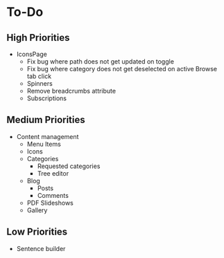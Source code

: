 # To-Do

## High Priorities

- IconsPage
  - Fix bug where path does not get updated on toggle
  - Fix bug where category does not get deselected on active Browse tab click
  - Spinners
  - Remove breadcrumbs attribute
  - Subscriptions

## Medium Priorities

- Content management
  - Menu Items
  - Icons
  - Categories
    - Requested categories
    - Tree editor
  - Blog
    - Posts
    - Comments
  - PDF Slideshows
  - Gallery

## Low Priorities

- Sentence builder

